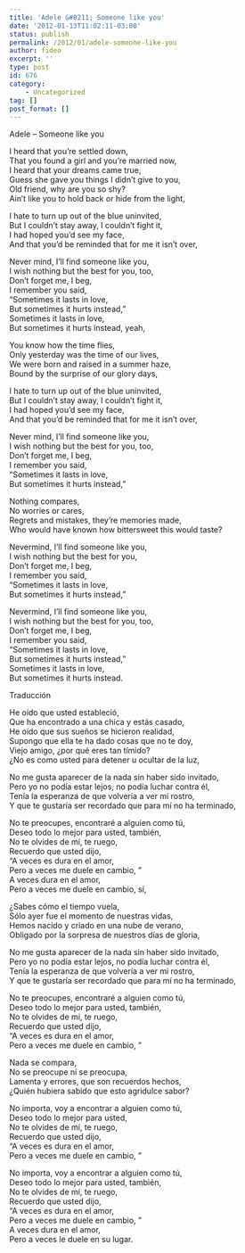```yaml
---
title: 'Adele &#8211; Someone like you'
date: '2012-01-13T11:02:11-03:00'
status: publish
permalink: /2012/01/adele-someone-like-you
author: fideo
excerpt: ''
type: post
id: 676
category:
    - Uncategorized
tag: []
post_format: []
---
```

Adele – Someone like you

I heard that you’re settled down,  
That you found a girl and you’re married now,  
I heard that your dreams came true,  
Guess she gave you things I didn’t give to you,  
Old friend, why are you so shy?  
Ain’t like you to hold back or hide from the light,

I hate to turn up out of the blue uninvited,  
But I couldn’t stay away, I couldn’t fight it,  
I had hoped you’d see my face,  
And that you’d be reminded that for me it isn’t over,

Never mind, I’ll find someone like you,  
I wish nothing but the best for you, too,  
Don’t forget me, I beg,  
I remember you said,  
“Sometimes it lasts in love,  
But sometimes it hurts instead,”  
Sometimes it lasts in love,  
But sometimes it hurts instead, yeah,

You know how the time flies,  
Only yesterday was the time of our lives,  
We were born and raised in a summer haze,  
Bound by the surprise of our glory days,

I hate to turn up out of the blue uninvited,  
But I couldn’t stay away, I couldn’t fight it,  
I had hoped you’d see my face,  
And that you’d be reminded that for me it isn’t over,

Never mind, I’ll find someone like you,  
I wish nothing but the best for you, too,  
Don’t forget me, I beg,  
I remember you said,  
“Sometimes it lasts in love,  
But sometimes it hurts instead,”

Nothing compares,  
No worries or cares,  
Regrets and mistakes, they’re memories made,  
Who would have known how bittersweet this would taste?

Nevermind, I’ll find someone like you,  
I wish nothing but the best for you,  
Don’t forget me, I beg,  
I remember you said,  
“Sometimes it lasts in love,  
But sometimes it hurts instead,”

Nevermind, I’ll find someone like you,  
I wish nothing but the best for you, too,  
Don’t forget me, I beg,  
I remember you said,  
“Sometimes it lasts in love,  
But sometimes it hurts instead,”  
Sometimes it lasts in love,  
But sometimes it hurts instead.

Traducción

He oído que usted estableció,  
Que ha encontrado a una chica y estás casado,  
He oído que sus sueños se hicieron realidad,  
Supongo que ella te ha dado cosas que no te doy,  
Viejo amigo, ¿por qué eres tan tímido?  
¿No es como usted para detener u ocultar de la luz,

No me gusta aparecer de la nada sin haber sido invitado,  
Pero yo no podía estar lejos, no podía luchar contra él,  
Tenía la esperanza de que volvería a ver mi rostro,  
Y que te gustaría ser recordado que para mí no ha terminado,

No te preocupes, encontraré a alguien como tú,  
Deseo todo lo mejor para usted, también,  
No te olvides de mí, te ruego,  
Recuerdo que usted dijo,  
“A veces es dura en el amor,  
Pero a veces me duele en cambio, ”  
A veces dura en el amor,  
Pero a veces me duele en cambio, sí,

¿Sabes cómo el tiempo vuela,  
Sólo ayer fue el momento de nuestras vidas,  
Hemos nacido y criado en una nube de verano,  
Obligado por la sorpresa de nuestros días de gloria,

No me gusta aparecer de la nada sin haber sido invitado,  
Pero yo no podía estar lejos, no podía luchar contra él,  
Tenía la esperanza de que volvería a ver mi rostro,  
Y que te gustaría ser recordado que para mí no ha terminado,

No te preocupes, encontraré a alguien como tú,  
Deseo todo lo mejor para usted, también,  
No te olvides de mí, te ruego,  
Recuerdo que usted dijo,  
“A veces es dura en el amor,  
Pero a veces me duele en cambio, ”

Nada se compara,  
No se preocupe ni se preocupa,  
Lamenta y errores, que son recuerdos hechos,  
¿Quién hubiera sabido que esto agridulce sabor?

No importa, voy a encontrar a alguien como tú,  
Deseo todo lo mejor para usted,  
No te olvides de mí, te ruego,  
Recuerdo que usted dijo,  
“A veces es dura en el amor,  
Pero a veces me duele en cambio, ”

No importa, voy a encontrar a alguien como tú,  
Deseo todo lo mejor para usted, también,  
No te olvides de mí, te ruego,  
Recuerdo que usted dijo,  
“A veces es dura en el amor,  
Pero a veces me duele en cambio, ”  
A veces dura en el amor,  
Pero a veces le duele en su lugar.